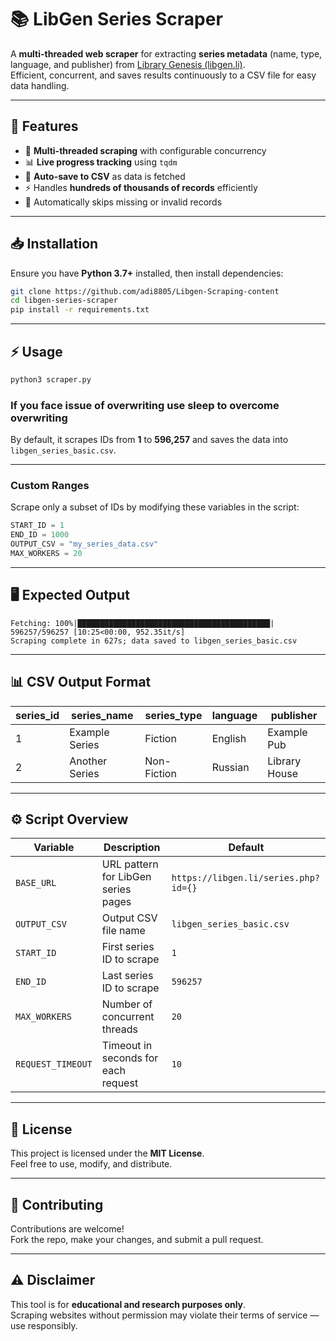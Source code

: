 
# 📚 LibGen Series Scraper

A **multi-threaded web scraper** for extracting **series metadata** (name, type, language, and publisher) from [Library Genesis (libgen.li)](https://libgen.li).  
Efficient, concurrent, and saves results continuously to a CSV file for easy data handling.

---

## 📌 Features
- 🚀 **Multi-threaded scraping** with configurable concurrency  
- 📊 **Live progress tracking** using `tqdm`  
- 💾 **Auto-save to CSV** as data is fetched  
- ⚡ Handles **hundreds of thousands of records** efficiently  
- 🔁 Automatically skips missing or invalid records  

---

## 📥 Installation

Ensure you have **Python 3.7+** installed, then install dependencies:

```bash
git clone https://github.com/adi8805/Libgen-Scraping-content
cd libgen-series-scraper
pip install -r requirements.txt
````

---

## ⚡ Usage

```bash
python3 scraper.py
```
### If you face issue of overwriting use sleep to overcome overwriting
By default, it scrapes IDs from **1** to **596,257** and saves the data into `libgen_series_basic.csv`.

---

### **Custom Ranges**

Scrape only a subset of IDs by modifying these variables in the script:

```python
START_ID = 1
END_ID = 1000
OUTPUT_CSV = "my_series_data.csv"
MAX_WORKERS = 20
```

---

## 🖥 Expected Output

```text
Fetching: 100%|███████████████████████████████████████████| 596257/596257 [10:25<00:00, 952.35it/s]
Scraping complete in 627s; data saved to libgen_series_basic.csv
```

---

## 📊 CSV Output Format

|series_id|series_name|series_type|language|publisher|
|---|---|---|---|---|
|1|Example Series|Fiction|English|Example Pub|
|2|Another Series|Non-Fiction|Russian|Library House|

---

## ⚙️ Script Overview

|Variable|Description|Default|
|---|---|---|
|`BASE_URL`|URL pattern for LibGen series pages|`https://libgen.li/series.php?id={}`|
|`OUTPUT_CSV`|Output CSV file name|`libgen_series_basic.csv`|
|`START_ID`|First series ID to scrape|`1`|
|`END_ID`|Last series ID to scrape|`596257`|
|`MAX_WORKERS`|Number of concurrent threads|`20`|
|`REQUEST_TIMEOUT`|Timeout in seconds for each request|`10`|

---

## 📜 License

This project is licensed under the **MIT License**.  
Feel free to use, modify, and distribute.

---

## 🤝 Contributing

Contributions are welcome!  
Fork the repo, make your changes, and submit a pull request.

---

## ⚠️ Disclaimer

This tool is for **educational and research purposes only**.  
Scraping websites without permission may violate their terms of service — use responsibly.
